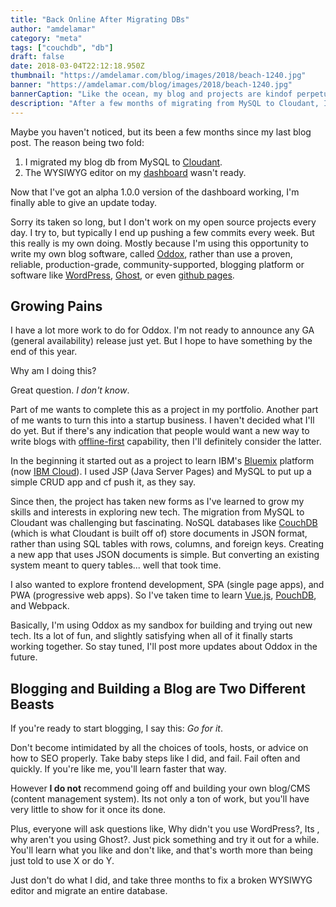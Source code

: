 ```yaml
---
title: "Back Online After Migrating DBs"
author: "amdelamar"
category: "meta"
tags: ["couchdb", "db"]
draft: false
date: 2018-03-04T22:12:18.950Z
thumbnail: "https://amdelamar.com/blog/images/2018/beach-1240.jpg"
banner: "https://amdelamar.com/blog/images/2018/beach-1240.jpg"
bannerCaption: "Like the ocean, my blog and projects are kindof perpetually moving. (Photo Credit: Pexels)"
description: "After a few months of migrating from MySQL to Cloudant, I'm finally able to write new content again."
---
```


Maybe you haven't noticed, but its been a few months since my last blog post. The reason being two fold:

1. I migrated my blog db from MySQL to [Cloudant](https://www.ibm.com/cloud/cloudant).
2. The WYSIWYG editor on my [dashboard](https://github.com/oddoxorg/dashboard) wasn't ready.

Now that I've got an alpha 1.0.0 version of the dashboard working, I'm finally able to give an update today.  

Sorry its taken so long, but I don't work on my open source projects every day. I try to, but typically I end up pushing a few commits every week. But this really is my own doing. Mostly because I'm using this opportunity to write my own blog software, called [Oddox](https://oddox.org/), rather than use a proven, reliable, production-grade, community-supported, blogging platform or software like [WordPress](https://wordpress.org/), [Ghost](https://ghost.org/), or even [github pages](http://import.jekyllrb.com/).  


## Growing Pains

I have a lot more work to do for Oddox. I'm not ready to announce any GA (general availability) release just yet. But I hope to have something by the end of this year.

Why am I doing this?

Great question. _I don't know_.

Part of me wants to complete this as a project in my portfolio. Another part of me wants to turn this into a startup business. I haven't decided what I'll do yet. But if there's any indication that people would want a new way to write blogs with [offline-first](http://offlinefirst.org/) capability, then I'll definitely consider the latter.

In the beginning it started out as a project to learn IBM's [Bluemix](http://bluemix.net/) platform (now [IBM Cloud](https://www.ibm.com/cloud/)). I used JSP (Java Server Pages) and MySQL to put up a simple CRUD app and cf push it, as they say.

Since then, the project has taken new forms as I've learned to grow my skills and interests in exploring new tech. The migration from MySQL to Cloudant was challenging but fascinating. NoSQL databases like [CouchDB](https://couchdb.apache.org/) (which is what Cloudant is built off of) store documents in JSON format, rather than using SQL tables with rows, columns, and foreign keys. Creating a new app that uses JSON documents is simple. But converting an existing system meant to query tables... well that took time.

I also wanted to explore frontend development, SPA (single page apps), and PWA (progressive web apps). So I've taken time to learn [Vue.js](https://vuejs.org/), [PouchDB](https://pouchdb.com/), and Webpack.  


Basically, I'm using Oddox as my sandbox for building and trying out new tech. Its a lot of fun, and slightly satisfying when all of it finally starts working together. So stay tuned, I'll post more updates about Oddox in the future.  


## Blogging and Building a Blog are Two Different Beasts  

If you're ready to start blogging, I say this: _Go for it_.

Don't become intimidated by all the choices of tools, hosts, or advice on how to SEO properly. Take baby steps like I did, and fail. Fail often and quickly. If you're like me, you'll learn faster that way.

However **I do not** recommend going off and building your own blog/CMS (content management system). Its not only a ton of work, but you'll have very little to show for it once its done.

Plus, everyone will ask questions like, Why didn't you use WordPress?, Its <insert year here>, why aren't you using Ghost?. Just pick something and try it out for a while. You'll learn what you like and don't like, and that's worth more than being just told to use X or do Y.

Just don't do what I did, and take three months to fix a broken WYSIWYG editor and migrate an entire database.  
